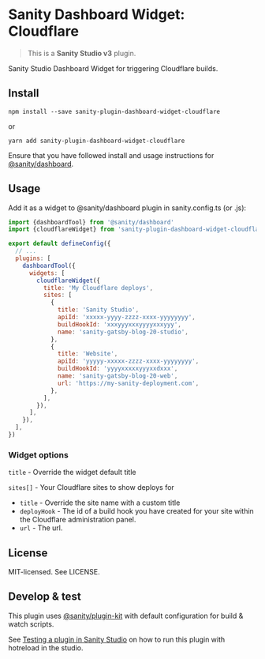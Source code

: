 # Sanity Dashboard Widget: Cloudflare

> This is a **Sanity Studio v3** plugin.

Sanity Studio Dashboard Widget for triggering Cloudflare builds.

## Install

```
npm install --save sanity-plugin-dashboard-widget-cloudflare
```

or

```
yarn add sanity-plugin-dashboard-widget-cloudflare
```

Ensure that you have followed install and usage instructions for [@sanity/dashboard](https://github.com/sanity-io/dashboard).

## Usage

Add it as a widget to @sanity/dashboard plugin in sanity.config.ts (or .js):

```js
import {dashboardTool} from '@sanity/dashboard'
import {cloudflareWidget} from 'sanity-plugin-dashboard-widget-cloudflare'

export default defineConfig({
  // ...
  plugins: [
    dashboardTool({
      widgets: [
        cloudflareWidget({
          title: 'My Cloudflare deploys',
          sites: [
            {
              title: 'Sanity Studio',
              apiId: 'xxxxx-yyyy-zzzz-xxxx-yyyyyyyy',
              buildHookId: 'xxxyyyxxxyyyyxxxyyy',
              name: 'sanity-gatsby-blog-20-studio',
            },
            {
              title: 'Website',
              apiId: 'yyyyy-xxxxx-zzzz-xxxx-yyyyyyyy',
              buildHookId: 'yyyyxxxxxyyyxxdxxx',
              name: 'sanity-gatsby-blog-20-web',
              url: 'https://my-sanity-deployment.com',
            },
          ],
        }),
      ],
    }),
  ],
})
```

### Widget options

`title` - Override the widget default title

`sites[]` - Your Cloudflare sites to show deploys for

- `title` - Override the site name with a custom title
- `deployHook` - The id of a build hook you have created for your site within the Cloudflare administration panel.
- `url` - The url.

## License

MIT-licensed. See LICENSE.

## Develop & test

This plugin uses [@sanity/plugin-kit](https://github.com/sanity-io/plugin-kit)
with default configuration for build & watch scripts.

See [Testing a plugin in Sanity Studio](https://github.com/sanity-io/plugin-kit#testing-a-plugin-in-sanity-studio)
on how to run this plugin with hotreload in the studio.
